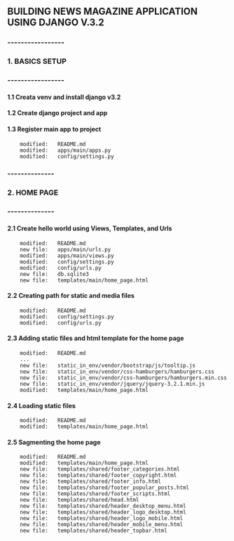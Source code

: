 ## BUILDING NEWS MAGAZINE APPLICATION USING DJANGO V.3.2


### -----------------
### 1. BASICS SETUP
### -----------------


#### 1.1 Creata venv and install django v3.2

#### 1.2 Create django project and app

#### 1.3 Register main app to project

        modified:   README.md
        modified:   apps/main/apps.py
        modified:   config/settings.py


### --------------
### 2. HOME PAGE
### --------------


#### 2.1 Create hello world using Views, Templates, and Urls

        modified:   README.md
        new file:   apps/main/urls.py
        modified:   apps/main/views.py
        modified:   config/settings.py
        modified:   config/urls.py
        new file:   db.sqlite3
        new file:   templates/main/home_page.html


#### 2.2 Creating path for static and media files

        modified:   README.md
        modified:   config/settings.py
        modified:   config/urls.py


#### 2.3 Adding static files and html template for the home page

        modified:   README.md
        ...
        new file:   static_in_env/vendor/bootstrap/js/tooltip.js
        new file:   static_in_env/vendor/css-hamburgers/hamburgers.css
        new file:   static_in_env/vendor/css-hamburgers/hamburgers.min.css
        new file:   static_in_env/vendor/jquery/jquery-3.2.1.min.js
        modified:   templates/main/home_page.html


#### 2.4 Loading static files

        modified:   README.md
        modified:   templates/main/home_page.html


#### 2.5 Sagmenting the home page

        modified:   README.md
        modified:   templates/main/home_page.html
        new file:   templates/shared/footer_categories.html
        new file:   templates/shared/footer_copyright.html
        new file:   templates/shared/footer_info.html
        new file:   templates/shared/footer_popular_posts.html
        new file:   templates/shared/footer_scripts.html
        new file:   templates/shared/head.html
        new file:   templates/shared/header_desktop_menu.html
        new file:   templates/shared/header_logo_desktop.html
        new file:   templates/shared/header_logo_mobile.html
        new file:   templates/shared/header_mobile_menu.html
        new file:   templates/shared/header_topbar.html
















































































































































































































